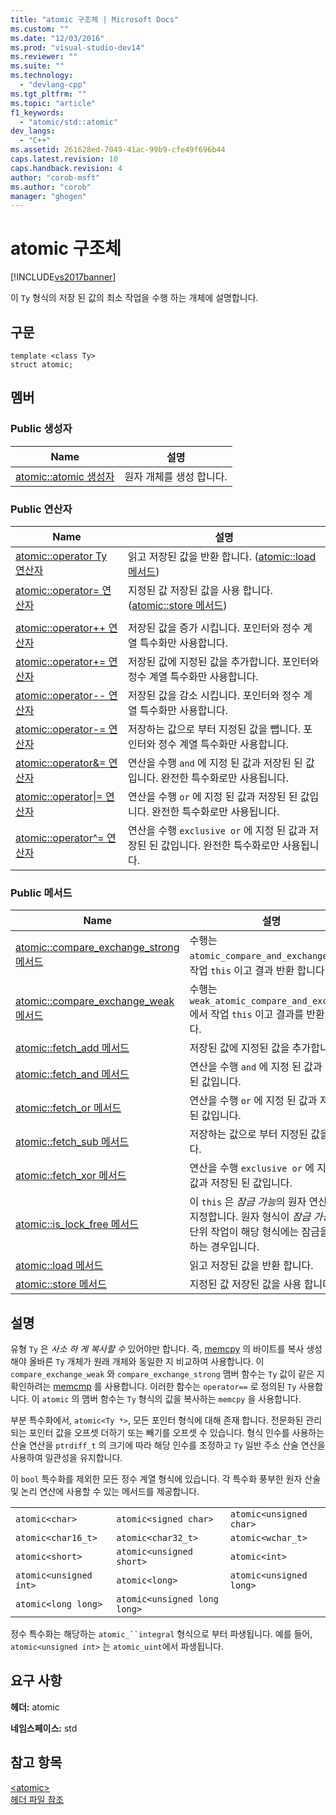 ```yaml
---
title: "atomic 구조체 | Microsoft Docs"
ms.custom: ""
ms.date: "12/03/2016"
ms.prod: "visual-studio-dev14"
ms.reviewer: ""
ms.suite: ""
ms.technology: 
  - "devlang-cpp"
ms.tgt_pltfrm: ""
ms.topic: "article"
f1_keywords: 
  - "atomic/std::atomic"
dev_langs: 
  - "C++"
ms.assetid: 261628ed-7049-41ac-99b9-cfe49f696b44
caps.latest.revision: 10
caps.handback.revision: 4
author: "corob-msft"
ms.author: "corob"
manager: "ghogen"
---
```

# atomic 구조체
[!INCLUDE[vs2017banner](../assembler/inline/includes/vs2017banner.md)]

이 `Ty` 형식의 저장 된 값의 최소 작업을 수행 하는 개체에 설명합니다.  
  
## 구문  
  
```  
template <class Ty>  
struct atomic;  
```  
  
## 멤버  
  
### Public 생성자  
  
|Name|설명|  
|----------|--------|  
|[atomic::atomic 생성자](../Topic/atomic::atomic%20Constructor.md)|원자 개체를 생성 합니다.|  
  
### Public 연산자  
  
|Name|설명|  
|----------|--------|  
|[atomic::operator Ty 연산자](../Topic/atomic::operator%20Ty%20Operator.md)|읽고 저장된 값을 반환 합니다. \([atomic::load 메서드](../Topic/atomic::load%20Method.md)\)|  
|[atomic::operator\= 연산자](../Topic/atomic::operator=%20Operator.md)|지정된 값 저장된 값을 사용 합니다. \([atomic::store 메서드](../Topic/atomic::store%20Method.md)\)|  
|||  
|[atomic::operator\+\+ 연산자](../Topic/atomic::operator++%20Operator.md)|저장된 값을 증가 시킵니다.  포인터와 정수 계열 특수화만 사용합니다.|  
|[atomic::operator\+\= 연산자](../Topic/atomic::operator+=%20Operator.md)|저장된 값에 지정된 값을 추가합니다.  포인터와 정수 계열 특수화만 사용합니다.|  
|[atomic::operator\-\- 연산자](../Topic/atomic::operator--%20Operator.md)|저장된 값을 감소 시킵니다.  포인터와 정수 계열 특수화만 사용합니다.|  
|[atomic::operator\-\= 연산자](../Topic/atomic::operator-=%20Operator.md)|저장하는 값으로 부터 지정된 값을 뺍니다.  포인터와 정수 계열 특수화만 사용합니다.|  
|[atomic::operator&\= 연산자](../Topic/atomic::operator&=%20Operator.md)|연산을 수행 `and` 에 지정 된 값과 저장된 된 값입니다.  완전한 특수화로만 사용됩니다.|  
|[atomic::operator&#124;\= 연산자](../Topic/atomic::operator%7C=%20Operator.md)|연산을 수행 `or` 에 지정 된 값과 저장된 된 값입니다.  완전한 특수화로만 사용됩니다.|  
|[atomic::operator^\= 연산자](../Topic/atomic::operator%5E=%20Operator.md)|연산을 수행 `exclusive or` 에 지정 된 값과 저장된 된 값입니다.  완전한 특수화로만 사용됩니다.|  
  
### Public 메서드  
  
|Name|설명|  
|----------|--------|  
|[atomic::compare\_exchange\_strong 메서드](../Topic/atomic::compare_exchange_strong%20Method.md)|수행는 `atomic_compare_and_exchange` 에서 작업 `this` 이고 결과 반환 합니다.|  
|[atomic::compare\_exchange\_weak 메서드](../Topic/atomic::compare_exchange_weak%20Method.md)|수행는 `weak_atomic_compare_and_exchange` 에서 작업 `this` 이고 결과를 반환 합니다.|  
|[atomic::fetch\_add 메서드](../Topic/atomic::fetch_add%20Method.md)|저장된 값에 지정된 값을 추가합니다.|  
|[atomic::fetch\_and 메서드](../Topic/atomic::fetch_and%20Method.md)|연산을 수행 `and` 에 지정 된 값과 저장된 된 값입니다.|  
|[atomic::fetch\_or 메서드](../Topic/atomic::fetch_or%20Method.md)|연산을 수행 `or` 에 지정 된 값과 저장된 된 값입니다.|  
|[atomic::fetch\_sub 메서드](../Topic/atomic::fetch_sub%20Method.md)|저장하는 값으로 부터 지정된 값을 뺍니다.|  
|[atomic::fetch\_xor 메서드](../Topic/atomic::fetch_xor%20Method.md)|연산을 수행 `exclusive or` 에 지정 된 값과 저장된 된 값입니다.|  
|[atomic::is\_lock\_free 메서드](../Topic/atomic::is_lock_free%20Method.md)|이 `this` 은 *잠금 가능*의 원자 연산인지 지정합니다.  원자 형식이 *잠금 가능* 원자 단위 작업이 해당 형식에는 잠금을 사용하는 경우입니다.|  
|[atomic::load 메서드](../Topic/atomic::load%20Method.md)|읽고 저장된 값을 반환 합니다.|  
|[atomic::store 메서드](../Topic/atomic::store%20Method.md)|지정된 값 저장된 값을 사용 합니다.|  
  
## 설명  
 유형 `Ty` 은 *사소 하 게 복사할 수* 있어야만 합니다.  즉, [memcpy](../c-runtime-library/reference/memcpy-wmemcpy.md) 의 바이트를 복사 생성해야 올바른 `Ty` 개체가 원래 개체와 동일한 지 비교하여 사용합니다.  이 `compare_exchange_weak` 와 `compare_exchange_strong` 맴버 함수는 `Ty` 값이 같은 지 확인하려는 [memcmp](../c-runtime-library/reference/memcmp-wmemcmp.md) 를 사용합니다.  이러한 함수는 `operator==` 로 정의된 `Ty` 사용합니다.  이 `atomic` 의 맴버 함수는 `Ty` 형식의 값을 복사하는 `memcpy` 을 사용합니다.  
  
 부분 특수화에서, `atomic<Ty *>`, 모든 포인터 형식에 대해 존재 합니다.  전문화된 관리되는 포인터 값을 오프셋 더하기 또는 빼기를 오프셋 수 있습니다.  형식 인수를 사용하는 산술 연산을 `ptrdiff_t` 의 크기에 따라 해당 인수를 조정하고 `Ty` 일반 주소 산술 연산을 사용하여 일관성을 유지합니다.  
  
 이 `bool` 특수화를 제외한 모든 정수 계열 형식에 있습니다.  각 특수화 풍부한 원자 산술 및 논리 연산에 사용할 수 있는 메서드를 제공합니다.  
  
||||  
|-|-|-|  
|`atomic<char>`|`atomic<signed char>`|`atomic<unsigned char>`|  
|`atomic<char16_t>`|`atomic<char32_t>`|`atomic<wchar_t>`|  
|`atomic<short>`|`atomic<unsigned short>`|`atomic<int>`|  
|`atomic<unsigned int>`|`atomic<long>`|`atomic<unsigned long>`|  
|`atomic<long long>`|`atomic<unsigned long long>`|  
  
 정수 특수화는 해당하는 `atomic_``integral` 형식으로 부터 파생됩니다.  예를 들어, `atomic<unsigned int>` 는 `atomic_uint`에서 파생됩니다.  
  
## 요구 사항  
 **헤더:** atomic  
  
 **네임스페이스:** std  
  
## 참고 항목  
 [\<atomic\>](../standard-library/atomic.md)   
 [헤더 파일 참조](../standard-library/cpp-standard-library-header-files.md)